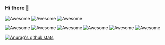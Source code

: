 ### Hi there 👋

![Awesome](https://camo.githubusercontent.com/b07f3a8b7bca33795a1f6aa27a53acca9f23620bc5f9dc531253594d2299bd21/68747470733a2f2f696d672e736869656c64732e696f2f62616467652f2d6a6176617363726970742d726564)
![Awesome](https://camo.githubusercontent.com/4b167306f139b376a8fe1c23a56469882163d9b6f1a6c76640eb9e48d9a100d5/68747470733a2f2f696d672e736869656c64732e696f2f62616467652f2d68746d6c2d626c7565)
![Awesome](https://camo.githubusercontent.com/837ab929b485bec501d78aae67baad3aa0b2206d5c903fbcb3db028b09fb1300/68747470733a2f2f696d672e736869656c64732e696f2f62616467652f2d6373732d6f72616e6765)

![Awesome](https://camo.githubusercontent.com/acd24fae523f82eb9873f2404b83179a6e553a4d6ea6336e239f7cac2609aba8/68747470733a2f2f696d672e736869656c64732e696f2f62616467652f52656163742d3334643265623f7374796c653d666c6174266c6f676f3d7265616374266c6f676f436f6c6f723d7768697465)
![Awesome](https://camo.githubusercontent.com/e1158aa1510d2ff201f94fb15831ae9585b23668e4888a98033d98a036eaa6d4/68747470733a2f2f696d672e736869656c64732e696f2f62616467652f5655452d3030383030302e7376673f267374796c653d666c6174266c6f676f3d7675652e6a73266c6f676f436f6c6f723d7768697465)
![Awesome](https://camo.githubusercontent.com/dd83448c89784947a4fe30a1730f2294fab894388f69bbf2fc65ad548170dcec/68747470733a2f2f696d672e736869656c64732e696f2f62616467652f2d466c75747465722d3145393046463f7374796c653d666c61742d737175617265266c6f676f3d666c7574746572266c6f676f436f6c6f723d7768697465)
![Awesome](https://camo.githubusercontent.com/6a5aacf3392820ac9711bbe9de3147d0e05f8eb90f99c2727e340c4d00f9ba08/68747470733a2f2f696d672e736869656c64732e696f2f62616467652f2d476f6c616e672d677261793f7374796c653d666c61742d737175617265266c6f676f3d476f)
![Awesome](https://camo.githubusercontent.com/e17e119d8c9bb34ac9710be65d35d52a7e04cc260476760305525204df5f34b0/68747470733a2f2f696d672e736869656c64732e696f2f62616467652f2d4a6176612d3030373339363f7374796c653d666c61742d737175617265266c6f676f3d6a617661)
![Awesome](https://camo.githubusercontent.com/11ff6d6c0de1853bfbebe9b1230e4f48ec9aa7ae46800301933a22d78371149a/68747470733a2f2f696d672e736869656c64732e696f2f62616467652f2d432532332d626c61636b3f6c6f676f3d632d7368617270)


[![Anurag's github stats](https://github-readme-stats.vercel.app/api?username=yeojisun)](https://github.com/anuraghazra/github-readme-stats)

<!--
**kma7574/kma7574** is a ✨ _special_ ✨ repository because its `README.md` (this file) appears on your GitHub profile.

Here are some ideas to get you started:

- 🔭 I’m currently working on ...
- 🌱 I’m currently learning ...
- 👯 I’m looking to collaborate on ...
- 🤔 I’m looking for help with ...
- 💬 Ask me about ...
- 📫 How to reach me: ...
- 😄 Pronouns: ...
- ⚡ Fun fact: ...
-->
